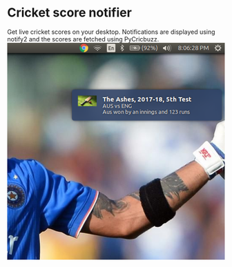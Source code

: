 # Cricket score notifier
Get live cricket scores on your desktop. Notifications are displayed using notify2 and the scores are fetched using PyCricbuzz.
![Screenshot](Screenshot.png)
